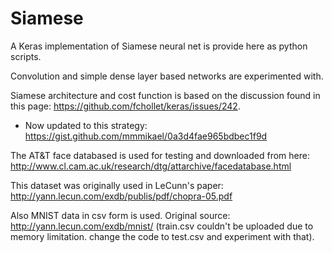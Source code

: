 # Siamese

A Keras implementation of Siamese neural net is provide here as python scripts. 

Convolution and simple dense layer based networks are experimented with.

Siamese architecture and cost function is based on the discussion found in this page: https://github.com/fchollet/keras/issues/242.
* Now updated to this strategy: https://gist.github.com/mmmikael/0a3d4fae965bdbec1f9d

The AT&T face databased is used for testing and downloaded from here: http://www.cl.cam.ac.uk/research/dtg/attarchive/facedatabase.html

This dataset was originally used in LeCunn's paper: http://yann.lecun.com/exdb/publis/pdf/chopra-05.pdf

Also MNIST data in csv form is used. Original source: http://yann.lecun.com/exdb/mnist/
(train.csv couldn't be uploaded due to memory limitation. change the code to test.csv and experiment with that).
